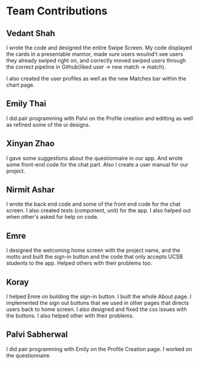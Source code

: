 # Team Contributions

## Vedant Shah
I wrote the code and designed the entire Swipe Screen. My code displayed the cards in a presentable mannor, made sure users woulnd't see users they already swiped right on, and correctly moved swiped users through the correct pipeline in Github(liked user -> new match -> match).

I also created the user profiles as well as the new Matches bar within the chart page.

## Emily Thai
I did pair programming with Palvi on the Profile creation and editting as well as refined some of the ui designs.

## Xinyan Zhao
I gave some suggestions about the questionnaire in our app. And wrote some front-end code for the chat part. Also I create a user manual for our project.

## Nirmit Ashar
I wrote the back end code and some of the front end code for the chat screen. I also created tests (component, unit) for the app. I also helped out when other's asked for help on code. 

## Emre
I designed the welcoming home screen with the project name, and the motto and built the sign-in button and the code that only accepts UCSB students to the app. Helped others with their problems too.

## Koray
I helped Emre on building the sign-in button. I built the whole About page. I implemented the sign out buttons that we used in other pages that directs users back to home screen. I also designed and fixed the css issues with the buttons. I also helped other with their problems.

## Palvi Sabherwal
I did pair programming with Emily on the Profile Creation page. I worked on the questionnaire.
